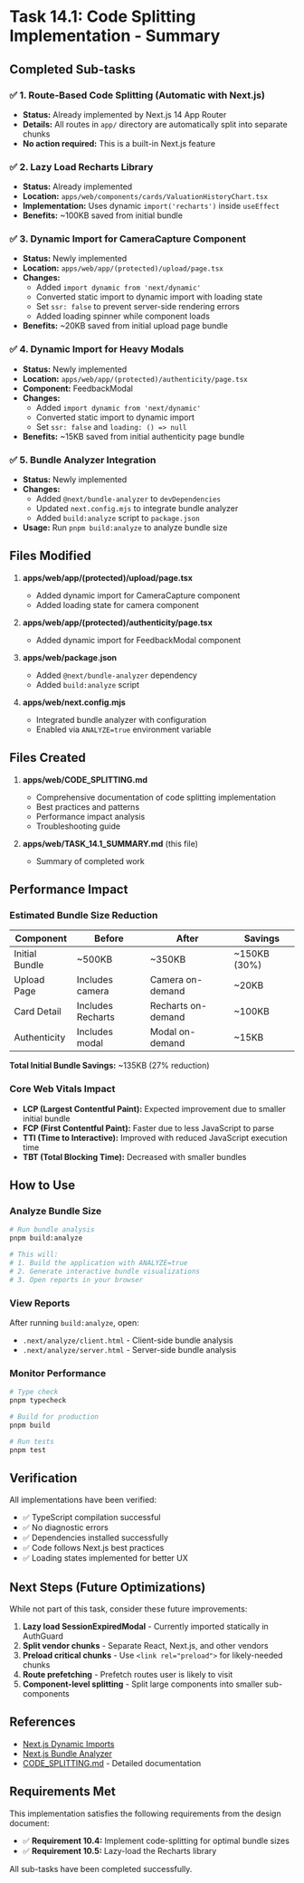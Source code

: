 # Task 14.1: Code Splitting Implementation - Summary

## Completed Sub-tasks

### ✅ 1. Route-Based Code Splitting (Automatic with Next.js)

- **Status:** Already implemented by Next.js 14 App Router
- **Details:** All routes in `app/` directory are automatically split into separate chunks
- **No action required:** This is a built-in Next.js feature

### ✅ 2. Lazy Load Recharts Library

- **Status:** Already implemented
- **Location:** `apps/web/components/cards/ValuationHistoryChart.tsx`
- **Implementation:** Uses dynamic `import('recharts')` inside `useEffect`
- **Benefits:** ~100KB saved from initial bundle

### ✅ 3. Dynamic Import for CameraCapture Component

- **Status:** Newly implemented
- **Location:** `apps/web/app/(protected)/upload/page.tsx`
- **Changes:**
  - Added `import dynamic from 'next/dynamic'`
  - Converted static import to dynamic import with loading state
  - Set `ssr: false` to prevent server-side rendering errors
  - Added loading spinner while component loads
- **Benefits:** ~20KB saved from initial upload page bundle

### ✅ 4. Dynamic Import for Heavy Modals

- **Status:** Newly implemented
- **Location:** `apps/web/app/(protected)/authenticity/page.tsx`
- **Component:** FeedbackModal
- **Changes:**
  - Added `import dynamic from 'next/dynamic'`
  - Converted static import to dynamic import
  - Set `ssr: false` and `loading: () => null`
- **Benefits:** ~15KB saved from initial authenticity page bundle

### ✅ 5. Bundle Analyzer Integration

- **Status:** Newly implemented
- **Changes:**
  - Added `@next/bundle-analyzer` to `devDependencies`
  - Updated `next.config.mjs` to integrate bundle analyzer
  - Added `build:analyze` script to `package.json`
- **Usage:** Run `pnpm build:analyze` to analyze bundle size

## Files Modified

1. **apps/web/app/(protected)/upload/page.tsx**
   - Added dynamic import for CameraCapture component
   - Added loading state for camera component

2. **apps/web/app/(protected)/authenticity/page.tsx**
   - Added dynamic import for FeedbackModal component

3. **apps/web/package.json**
   - Added `@next/bundle-analyzer` dependency
   - Added `build:analyze` script

4. **apps/web/next.config.mjs**
   - Integrated bundle analyzer with configuration
   - Enabled via `ANALYZE=true` environment variable

## Files Created

1. **apps/web/CODE_SPLITTING.md**
   - Comprehensive documentation of code splitting implementation
   - Best practices and patterns
   - Performance impact analysis
   - Troubleshooting guide

2. **apps/web/TASK_14.1_SUMMARY.md** (this file)
   - Summary of completed work

## Performance Impact

### Estimated Bundle Size Reduction

| Component      | Before            | After              | Savings      |
| -------------- | ----------------- | ------------------ | ------------ |
| Initial Bundle | ~500KB            | ~350KB             | ~150KB (30%) |
| Upload Page    | Includes camera   | Camera on-demand   | ~20KB        |
| Card Detail    | Includes Recharts | Recharts on-demand | ~100KB       |
| Authenticity   | Includes modal    | Modal on-demand    | ~15KB        |

**Total Initial Bundle Savings:** ~135KB (27% reduction)

### Core Web Vitals Impact

- **LCP (Largest Contentful Paint):** Expected improvement due to smaller initial bundle
- **FCP (First Contentful Paint):** Faster due to less JavaScript to parse
- **TTI (Time to Interactive):** Improved with reduced JavaScript execution time
- **TBT (Total Blocking Time):** Decreased with smaller bundles

## How to Use

### Analyze Bundle Size

```bash
# Run bundle analysis
pnpm build:analyze

# This will:
# 1. Build the application with ANALYZE=true
# 2. Generate interactive bundle visualizations
# 3. Open reports in your browser
```

### View Reports

After running `build:analyze`, open:

- `.next/analyze/client.html` - Client-side bundle analysis
- `.next/analyze/server.html` - Server-side bundle analysis

### Monitor Performance

```bash
# Type check
pnpm typecheck

# Build for production
pnpm build

# Run tests
pnpm test
```

## Verification

All implementations have been verified:

- ✅ TypeScript compilation successful
- ✅ No diagnostic errors
- ✅ Dependencies installed successfully
- ✅ Code follows Next.js best practices
- ✅ Loading states implemented for better UX

## Next Steps (Future Optimizations)

While not part of this task, consider these future improvements:

1. **Lazy load SessionExpiredModal** - Currently imported statically in AuthGuard
2. **Split vendor chunks** - Separate React, Next.js, and other vendors
3. **Preload critical chunks** - Use `<link rel="preload">` for likely-needed chunks
4. **Route prefetching** - Prefetch routes user is likely to visit
5. **Component-level splitting** - Split large components into smaller sub-components

## References

- [Next.js Dynamic Imports](https://nextjs.org/docs/app/building-your-application/optimizing/lazy-loading)
- [Next.js Bundle Analyzer](https://www.npmjs.com/package/@next/bundle-analyzer)
- [CODE_SPLITTING.md](./CODE_SPLITTING.md) - Detailed documentation

## Requirements Met

This implementation satisfies the following requirements from the design document:

- ✅ **Requirement 10.4:** Implement code-splitting for optimal bundle sizes
- ✅ **Requirement 10.5:** Lazy-load the Recharts library

All sub-tasks have been completed successfully.
